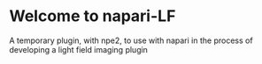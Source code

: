 # Welcome to napari-LF

A temporary plugin, with npe2, to use with napari in the process of developing a light field imaging plugin
